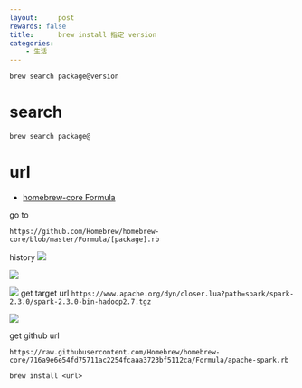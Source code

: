 ```yaml
---
layout:     post
rewards: false
title:      brew install 指定 version
categories:
    - 生活
---
```


```
brew search package@version
```

# search
```
brew search package@
```
# url

- [homebrew-core Formula](https://github.com/Homebrew/homebrew-core/tree/master/Formula)

go to
```
https://github.com/Homebrew/homebrew-core/blob/master/Formula/[package].rb
```

history
![](https://tva3.sinaimg.cn/large/006tKfTcgy1g0hf6jy0gsj31m40u0dhl.jpg)

![](https://tva2.sinaimg.cn/large/006tKfTcgy1g0hfai0e11j31j60u00uc.jpg)



![](https://tva4.sinaimg.cn/large/006tKfTcgy1g0hfbbqa0nj318i0okmy4.jpg)
get target url `https://www.apache.org/dyn/closer.lua?path=spark/spark-2.3.0/spark-2.3.0-bin-hadoop2.7.tgz`

![](https://tva3.sinaimg.cn/large/006tKfTcgy1g0hfjrbku5j31mi0p2ta4.jpg)

get github url

```
https://raw.githubusercontent.com/Homebrew/homebrew-core/716a9e6e54fd75711ac2254fcaaa3723bf5112ca/Formula/apache-spark.rb
```

`brew install <url>`